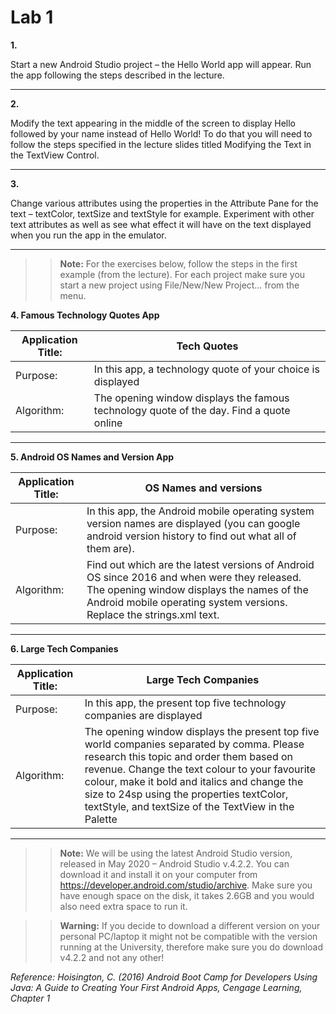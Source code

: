# Lab 1
    
**1.**

Start a new Android Studio project – the Hello World app will appear. Run the app following the steps described in the lecture. 

______

**2.** 

Modify the text appearing in the middle of the screen to display Hello followed by your name instead of Hello World! To do that you will need to follow the steps specified in the lecture slides titled Modifying the Text in the TextView Control.
_____

**3.**

Change various attributes using the properties in the Attribute Pane for the text – textColor, textSize and textStyle for example. Experiment with other text attributes as well as see what effect it will have on the text displayed when you run the app in the emulator.
__________

>> **Note:** For the exercises below, follow the steps in the first example (from the lecture). For each project make sure you start a new project using File/New/New Project… from the menu. 

**4. Famous Technology Quotes App**

|Application Title:  |Tech Quotes|
|----|----|
|Purpose: |In this app, a technology quote of your choice is displayed |
|Algorithm: | The opening window displays the famous technology quote of the day. Find a quote online|
___________________

**5. Android OS Names and Version App**

|Application Title: |OS Names and versions|
|---|---|
|Purpose:|In this app, the Android mobile operating system version names are displayed (you can google android version history to find out what all of them are).|
|Algorithm:|Find out which are the latest versions of Android OS since 2016 and when were they released.  The opening window displays the names of the Android mobile operating system versions.  Replace the strings.xml text.|
___________________

**6. Large Tech Companies**


|Application Title: |Large Tech Companies|
|---|---|
|Purpose:| In this app, the present top five technology companies are displayed |
|Algorithm:| The opening window displays the present top five world companies separated by comma. Please research this topic and order them based on revenue. Change the text colour to your favourite colour, make it bold and italics and change the size to 24sp using the properties textColor, textStyle, and textSize of the TextView in the Palette|
___________________

>> **Note:** We will be using the latest Android Studio version, released in May 2020 – Android Studio v.4.2.2. You can download it and install it on your computer from https://developer.android.com/studio/archive. Make sure you have enough space on the disk, it takes 2.6GB and you would also need extra space to run it.

>> **Warning:** If you decide to download a different version on your personal PC/laptop it might not be compatible with the version running at the University, therefore make sure you do download v4.2.2 and not any other!

*Reference: Hoisington, C. (2016) Android Boot Camp for Developers Using Java: A Guide to Creating Your First Android Apps, Cengage Learning, Chapter 1*
